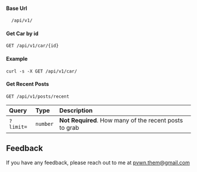 

#### Base Url
```
  /api/v1/
```
#### Get Car by id
```
GET /api/v1/car/{id}
```

####  Example

```
curl -s -X GET /api/v1/car/
```

#### Get Recent Posts
```http
GET /api/v1/posts/recent
```
| Query     | Type     | Description                       |
| :-------- | :------- | :-------------------------------- |
| `?limit=` | `number` | **Not Required**. How many of the recent posts to grab |


## Feedback

If you have any feedback, please reach out to me at pvwn.them@gmail.com

